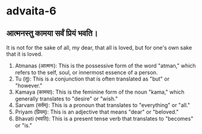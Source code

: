 # advaita-6

## आत्मनस्तु कामया सर्वं प्रियं भवति।

It is not for the sake of all, my dear, that all is loved, but for one's own sake that it is loved.

1. Atmanas (आत्मनः): This is the possessive form of the word "atman," which refers to the self, soul, or innermost essence of a person.
2. Tu (तु): This is a conjunction that is often translated as "but" or "however."
3. Kamaya (कामया): This is the feminine form of the noun "kama," which generally translates to "desire" or "wish."
4. Sarvam (सर्वम्): This is a pronoun that translates to "everything" or "all."
5. Priyam (प्रियम्): This is an adjective that means "dear" or "beloved."
6. Bhavati (भवति): This is a present tense verb that translates to "becomes" or "is."
